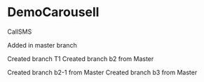 # DemoCarousell
CallSMS

Added in master branch

Created branch T1
Created branch b2 from Master

Created branch b2-1 from Master
Created branch b3 from Master
